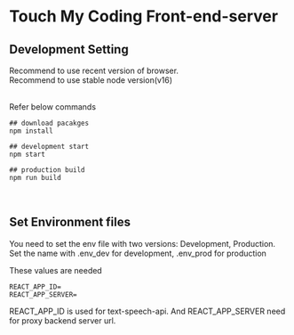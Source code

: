 # Touch My Coding Front-end-server

## Development Setting

Recommend to use recent version of browser. <br/>
Recommend to use stable node version(v16)

<br/>
Refer below commands

```
## download pacakges
npm install

## development start
npm start

## production build
npm run build
```

<br/>

## Set Environment files

You need to set the env file with two versions: Development, Production. <br/>
Set the name with .env_dev for development, .env_prod for production
<br/>

These values are needed

```
REACT_APP_ID=
REACT_APP_SERVER=
```

REACT_APP_ID is used for text-speech-api. And REACT_APP_SERVER need for proxy backend server url.
